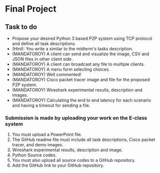 # Final Project

## Task to do

- Propose your desired Python 3 based P2P system using TCP protocol and define all task descriptions.
- (Hint): You write a similar to the midterm's  tasks description.
- (MANDATOROY) A client can send and visualize the image, CSV and JSON files in other client side .
- (MANDATOROY) A client can broadcast any file to multiple clients.
- (MANDATOROY) A menu form selecting choices.
- (MANDATOROY) Well commented!
- (MANDATOROY) Cisco packet tracer image and file for the proposed P2P system.
- (MANDATOROY) Wireshark experimental results, description and images.
- (MANDATOROY) Calculating the end to end latency for each scenario and having a timeout for sending a file.

### Submission is made by uploading your work on the E-class system

1) You must upload a PowerPoint file.
2) The GitHub readme file must include all task descriptions, Cisco packet tracer, and demo images.
3) Wireshark experimental results, description and image.
4) Python Source codes.
5) You must also upload all source codes to a GitHub repository.
6) Add the GitHub link to your GitHub repository.
